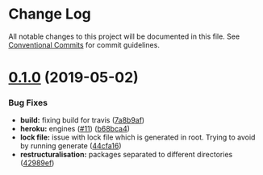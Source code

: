 # Change Log

All notable changes to this project will be documented in this file.
See [Conventional Commits](https://conventionalcommits.org) for commit guidelines.

# [0.1.0](https://github.com/pyxismedia/laboratory/compare/v0.0.19...v0.1.0) (2019-05-02)


### Bug Fixes

* **build:** fixing build for travis ([7a8b9af](https://github.com/pyxismedia/laboratory/commit/7a8b9af))
* **heroku:** engines ([#11](https://github.com/pyxismedia/laboratory/issues/11)) ([b68bca4](https://github.com/pyxismedia/laboratory/commit/b68bca4))
* **lock file:** issue with lock file which is generated in root. Trying to avoid by running generate ([44cfa16](https://github.com/pyxismedia/laboratory/commit/44cfa16))
* **restructuralisation:** packages separated to different directories ([42989ef](https://github.com/pyxismedia/laboratory/commit/42989ef))
